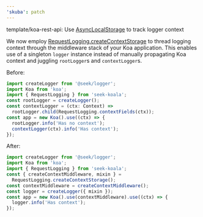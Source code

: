 ```yaml
---
'skuba': patch
---
```


template/koa-rest-api: Use [AsyncLocalStorage](https://nodejs.org/docs/latest-v16.x/api/async_context.html#asynchronous-context-tracking) to track logger context

We now employ [RequestLogging.createContextStorage](https://github.com/seek-oss/koala/blob/master/src/requestLogging/README.md#context-logging) to thread logging context through the middleware stack of your Koa application. This enables use of a singleton `logger` instance instead of manually propagating Koa context and juggling `rootLogger`s and `contextLogger`s.

Before:

```typescript
import createLogger from '@seek/logger';
import Koa from 'koa';
import { RequestLogging } from 'seek-koala';
const rootLogger = createLogger();
const contextLogger = (ctx: Context) =>
  rootLogger.child(RequestLogging.contextFields(ctx));
const app = new Koa().use((ctx) => {
  rootLogger.info('Has no context');
  contextLogger(ctx).info('Has context');
});
```

After:

```typescript
import createLogger from '@seek/logger';
import Koa from 'koa';
import { RequestLogging } from 'seek-koala';
const { createContextMiddleware, mixin } =
  RequestLogging.createContextStorage();
const contextMiddleware = createContextMiddleware();
const logger = createLogger({ mixin });
const app = new Koa().use(contextMiddleware).use((ctx) => {
  logger.info('Has context');
});
```
